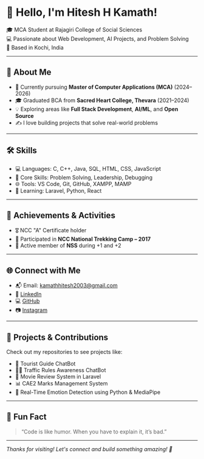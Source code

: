 # 👋 Hello, I'm Hitesh H Kamath!

🎓 MCA Student at Rajagiri College of Social Sciences  
💻 Passionate about Web Development, AI Projects, and Problem Solving  
📍 Based in Kochi, India

---

## 🚀 About Me

- 🔭 Currently pursuing **Master of Computer Applications (MCA)** (2024–2026)
- 🎓 Graduated BCA from **Sacred Heart College, Thevara** (2021–2024)
- 💡 Exploring areas like **Full Stack Development**, **AI/ML**, and **Open Source**
- ✍️ I love building projects that solve real-world problems

---

## 🛠️ Skills

- 💻 Languages: C, C++, Java, SQL, HTML, CSS, JavaScript  
- 🧠 Core Skills: Problem Solving, Leadership, Debugging  
- 🌐 Tools: VS Code, Git, GitHub, XAMPP, MAMP  
- 🧩 Learning: Laravel, Python, React

---

## 🎯 Achievements & Activities

- 🎖️ NCC "A" Certificate holder  
- 🥾 Participated in **NCC National Trekking Camp – 2017**  
- 🤝 Active member of **NSS** during +1 and +2

---

## 🌐 Connect with Me

- 📬 Email: kamathhitesh2003@gmail.com  
- 🔗 [LinkedIn](linkedin.com/in/hitesh-h-kamath-2ba8a9286)  
- 💻 [GitHub](https://github.com/hiteshkamath)
- 📷 [Instagram](https://www.instagram.com/hitesh.kamath/)

---

## 📁 Projects & Contributions

Check out my repositories to see projects like:

- 🎒 Tourist Guide ChatBot  
- 👮‍♂️ Traffic Rules Awareness ChatBot  
- 🎥 Movie Review System in Laravel  
- 📊 CAE2 Marks Management System  
- 💬 Real-Time Emotion Detection using Python & MediaPipe

---

## 📌 Fun Fact

> “Code is like humor. When you have to explain it, it’s bad.”

---

_Thanks for visiting! Let's connect and build something amazing! 🚀_

